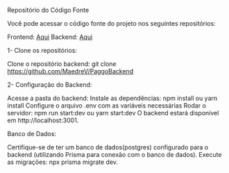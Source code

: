 Repositório do Código Fonte 

Você pode acessar o código fonte do projeto nos seguintes repositórios:

Frontend: [Aqui](https://github.com/MaedreV/PaggoFront)
Backend: [Aqui](https://github.com/MaedreV/PaggoBackend)

1- Clone os repositórios:

Clone o repositório backend: git clone https://github.com/MaedreV/PaggoBackend

2- Configuração do Backend:

Acesse a pasta do backend:
Instale as dependências: npm install ou yarn install
Configure o arquivo .env com as variáveis necessárias
Rodar o servidor: npm run start:dev ou yarn start:dev
O backend estará disponível em http://localhost:3001.

Banco de Dados:

Certifique-se de ter um banco de dados(postgres) configurado para o backend (utilizando Prisma para conexão com o banco de dados).
Execute as migrações: npx prisma migrate dev.
